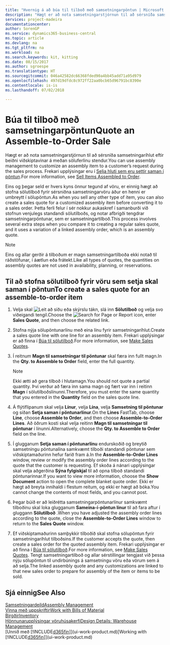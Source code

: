 ```yaml
---
title: "Hvernig á að búa til tilboð með samsetningarpöntun | Microsoft Docs"
description: "Hægt er að nota samsetningarstjórnun til að sérsníða samsetningaríhlut eftir beiðni viðskiptavinar á meðan söluferlinu stendur."
services: project-madeira
documentationcenter: 
author: SorenGP
ms.service: dynamics365-business-central
ms.topic: article
ms.devlang: na
ms.tgt_pltfrm: na
ms.workload: na
ms.search.keywords: kit, kitting
ms.date: 08/15/2017
ms.author: sgroespe
ms.translationtype: HT
ms.sourcegitcommit: 046a42582dc66368fded90a4bb45add71a95d979
ms.openlocfilehash: 497d19dfdc8c972ff22aa0bcb65d96791bc8390e
ms.contentlocale: is-is
ms.lasthandoff: 07/02/2018

---
```

# <a name="quote-an-assemble-to-order-sale"></a><span data-ttu-id="0fb02-103">Búa til tilboð með samsetningarpöntun</span><span class="sxs-lookup"><span data-stu-id="0fb02-103">Quote an Assemble-to-Order Sale</span></span>
<span data-ttu-id="0fb02-104">Hægt er að nota samsetningarstjórnun til að sérsníða samsetningaríhlut eftir beiðni viðskiptavinar á meðan söluferlinu stendur.</span><span class="sxs-lookup"><span data-stu-id="0fb02-104">You can use assembly management to customize an assembly item to a customer’s request during the sales process.</span></span> <span data-ttu-id="0fb02-105">Frekari upplýsingar eru í [Selja hluti sem eru settir saman í pöntun](assembly-how-to-sell-items-assembled-to-order.md).</span><span class="sxs-lookup"><span data-stu-id="0fb02-105">For more information, see [Sell Items Assembled to Order](assembly-how-to-sell-items-assembled-to-order.md).</span></span>  

<span data-ttu-id="0fb02-106">Eins og þegar seld er hvers kyns önnur tegund af vöru, er einnig hægt að stofna sölutilboð fyrir sérsniðna samsetningarvöru áður en henni er umbreytt í sölupöntun.</span><span class="sxs-lookup"><span data-stu-id="0fb02-106">As when you sell any other type of item, you can also create a sales quote for a customized assembly item before converting it to a sales order.</span></span> <span data-ttu-id="0fb02-107">Þetta ferli felur í sér nokkur aukaskref í samanburði við stofnun venjulegs standandi sölutilboðs, og notar afbrigði tengdrar samsetningarpöntunar, sem er samsetningartilboð.</span><span class="sxs-lookup"><span data-stu-id="0fb02-107">This process involves several extra steps when you compare it to creating a regular sales quote, and it uses a variation of a linked assembly order, which is an assembly quote.</span></span>

> [!NOTE]  
>  <span data-ttu-id="0fb02-108">Eins og allar gerðir á tilboðum er magn samsetningartilboða ekki notað til ráðstöfunar, í áætlun eða frátekt.</span><span class="sxs-lookup"><span data-stu-id="0fb02-108">Like all types of quotes, the quantities on assembly quotes are not used in availability, planning, or reservations.</span></span>  

## <a name="to-create-a-sales-quote-for-an-assemble-to-order-item"></a><span data-ttu-id="0fb02-109">Til að stofna sölutilboð fyrir vöru sem setja skal saman í pöntun</span><span class="sxs-lookup"><span data-stu-id="0fb02-109">To create a sales quote for an assemble-to-order item</span></span>  
1.  <span data-ttu-id="0fb02-110">Velja skal ![Leit að síðu eða skýrslu](media/ui-search/search_small.png "Leit að síðu eða skýrslu táknið") tákn, slá inn **Sölutilboð** og velja svo viðeigandi tengil.</span><span class="sxs-lookup"><span data-stu-id="0fb02-110">Choose the ![Search for Page or Report](media/ui-search/search_small.png "Search for Page or Report icon") icon, enter **Sales Quote**, and then choose the related link.</span></span>  
2.  <span data-ttu-id="0fb02-111">Stofna nýja sölupöntunarlínu með eina línu fyrir samsetningaríhlut.</span><span class="sxs-lookup"><span data-stu-id="0fb02-111">Create a sales quote line with one line for an assembly item.</span></span> <span data-ttu-id="0fb02-112">Frekari upplýsingar er að finna í [Búa til sölutilboð](sales-how-make-offers.md).</span><span class="sxs-lookup"><span data-stu-id="0fb02-112">For more information, see [Make Sales Quotes](sales-how-make-offers.md).</span></span>  
3.  <span data-ttu-id="0fb02-113">Í reitnum **Magn til samsetningar til pöntunar** skal færa inn fullt magn.</span><span class="sxs-lookup"><span data-stu-id="0fb02-113">In the **Qty. to Assemble to Order** field, enter the full quantity.</span></span>

    > [!NOTE]  
    >  <span data-ttu-id="0fb02-114">Ekki ætti að gera tilboð í hlutamagn.</span><span class="sxs-lookup"><span data-stu-id="0fb02-114">You should not quote a partial quantity.</span></span> <span data-ttu-id="0fb02-115">Því verður að færa inn sama magn og fært var inn í reitinn **Magn** í sölutilboðslínunni.</span><span class="sxs-lookup"><span data-stu-id="0fb02-115">Therefore, you must enter the same quantity that you entered in the **Quantity** field on the sales quote line.</span></span>  

4.  <span data-ttu-id="0fb02-116">Á flýtiflipanum skal velja **Línur**, velja **Lína**, velja **Samsetning til pöntunar** og síðan **Setja saman í pöntunarlínur**.</span><span class="sxs-lookup"><span data-stu-id="0fb02-116">On the **Lines** FastTab, choose **Line**, choose **Assemble to Order**, and then choose **Assemble-to-Order Lines**.</span></span> <span data-ttu-id="0fb02-117">Að öðrum kosti skal velja reitinn **Magn til samsetningar til pöntunar** í línunni.</span><span class="sxs-lookup"><span data-stu-id="0fb02-117">Alternatively, choose the **Qty. to Assemble to Order** field on the line.</span></span>  
5.  <span data-ttu-id="0fb02-118">Í glugganum **Setja saman í pöntunarlínu** endurskoðið og breytið samsetningu pöntunalína samkvæmt tilboði standandi pöntunar sem viðskiptamaðurinn hefur farið fram á.</span><span class="sxs-lookup"><span data-stu-id="0fb02-118">In the **Assemble-to-Order Lines** window, review or modify the assembly order lines according to the quote that the customer is requesting.</span></span> <span data-ttu-id="0fb02-119">Ef skoða á nánari upplýsingar skal velja aðgerðina **Sýna fylgiskjal** til að opna tilboð standandi pöntunarinnar.</span><span class="sxs-lookup"><span data-stu-id="0fb02-119">If you want to view more information, choose the **Show Document** action to open the complete blanket quote order.</span></span> <span data-ttu-id="0fb02-120">Ekki er hægt að breyta innihaldi i flestum reitum, og ekki er hægt að bóka.</span><span class="sxs-lookup"><span data-stu-id="0fb02-120">You cannot change the contents of most fields, and you cannot post.</span></span>  
6.  <span data-ttu-id="0fb02-121">Þegar búið er að leiðrétta samsetningarpöntunarlínur samkvæmt tilboðinu skal loka glugganum **Sameina-í-pöntun línur** til að fara aftur í gluggann **Sölutilboð** .</span><span class="sxs-lookup"><span data-stu-id="0fb02-121">When you have adjusted the assembly order lines according to the quote, close the **Assemble-to-Order Lines** window to return to the **Sales Quote** window.</span></span>  
7.  <span data-ttu-id="0fb02-122">Ef viðskiptamaðurinn samþykkir tilboðið skal stofna sölupöntun fyrir samsetningaríhlut tilboðsins.</span><span class="sxs-lookup"><span data-stu-id="0fb02-122">If the customer accepts the quote, then create a sales order for the quoted assembly item.</span></span> <span data-ttu-id="0fb02-123">Frekari upplýsingar er að finna í [Búa til sölutilboð](sales-how-make-offers.md).</span><span class="sxs-lookup"><span data-stu-id="0fb02-123">For more information, see [Make Sales Quotes](sales-how-make-offers.md).</span></span> <span data-ttu-id="0fb02-124">Tengt samsetningartilboð og allar sérstillingar tengjast við þessa nýju sölupöntun til undirbúnings á samsetningu vöru eða vörum sem á að selja.</span><span class="sxs-lookup"><span data-stu-id="0fb02-124">The linked assembly quote and any customizations are linked to that new sales order to prepare for assembly of the item or items to be sold.</span></span>  

## <a name="see-also"></a><span data-ttu-id="0fb02-125">Sjá einnig</span><span class="sxs-lookup"><span data-stu-id="0fb02-125">See Also</span></span>  
[<span data-ttu-id="0fb02-126">Samsetningardeild</span><span class="sxs-lookup"><span data-stu-id="0fb02-126">Assembly Management</span></span>](assembly-assemble-items.md)  
[<span data-ttu-id="0fb02-127">Vinna með uppskriftir</span><span class="sxs-lookup"><span data-stu-id="0fb02-127">Work with Bills of Material</span></span>](inventory-how-work-BOMs.md)  
[<span data-ttu-id="0fb02-128">Birgðir</span><span class="sxs-lookup"><span data-stu-id="0fb02-128">Inventory</span></span>](inventory-manage-inventory.md)  
[<span data-ttu-id="0fb02-129">Hönnunarupplýsingar vöruhúsakerfi</span><span class="sxs-lookup"><span data-stu-id="0fb02-129">Design Details: Warehouse Management</span></span>](design-details-warehouse-management.md)  
<span data-ttu-id="0fb02-130">[Unnið með [!INCLUDE[d365fin](includes/d365fin_md.md)]](ui-work-product.md)</span><span class="sxs-lookup"><span data-stu-id="0fb02-130">[Working with [!INCLUDE[d365fin](includes/d365fin_md.md)]](ui-work-product.md)</span></span>

